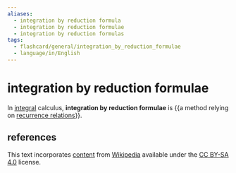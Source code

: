 ```yaml
---
aliases:
  - integration by reduction formula
  - integration by reduction formulae
  - integration by reduction formulas
tags:
  - flashcard/general/integration_by_reduction_formulae
  - language/in/English
---
```


# integration by reduction formulae

In [integral](integral.md) calculus, __integration by reduction formulae__ is {{a method relying on [recurrence relations](recurrence%20relations.md)}}.

## references

This text incorporates [content](https://en.wikipedia.org/wiki/integration_by_reduction_formulae) from [Wikipedia](Wikipedia.md) available under the [CC BY-SA 4.0](https://creativecommons.org/licenses/by-sa/4.0/) license.
